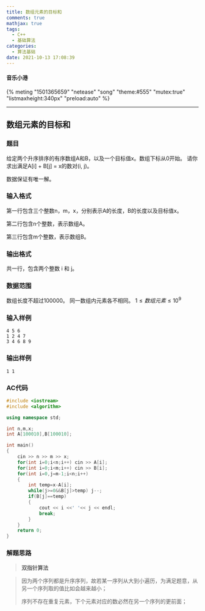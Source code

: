 ```yaml
---
title: 数组元素的目标和
comments: true
mathjax: true
tags:
  - C++
  - 基础算法
categories:
  - 算法基础
date: 2021-10-13 17:08:39
---
```

#### 音乐小港
{% meting "1501365659" "netease" "song" "theme:#555" "mutex:true" "listmaxheight:340px" "preload:auto" %}

---
##  数组元素的目标和

### 题目

给定两个升序排序的有序数组A和B，以及一个目标值x。数组下标从0开始。
请你求出满足A[i] + B[j] = x的数对(i, j)。

数据保证有唯一解。

### 输入格式

第一行包含三个整数n，m，x，分别表示A的长度，B的长度以及目标值x。

第二行包含n个整数，表示数组A。

第三行包含m个整数，表示数组B。

### 输出格式

共一行，包含两个整数 i 和 j。

### 数据范围

数组长度不超过100000。
同一数组内元素各不相同。
$1≤数组元素≤10^9$

### 输入样例

```
4 5 6
1 2 4 7
3 4 6 8 9
```

### 输出样例

```
1 1
```

### AC代码

```c++
#include <iostream>
#include <algorithm>

using namespace std;

int n,m,x;
int A[100010],B[100010];

int main()
{
    cin >> n >> m >> x;
    for(int i=0;i<n;i++) cin >> A[i];
    for(int i=0;i<m;i++) cin >> B[i];
    for(int i=0,j=m-1;i<n;i++)
    {
        int temp=x-A[i];
        while(j>=0&&B[j]>temp) j--;
        if(B[j]==temp)
        {
            cout << i <<' '<< j << endl;
            break;
        }
    }
    return 0;
}
```

### 解题思路

>**双指针算法**

> 因为两个序列都是升序序列，故若某一序列从大到小遍历，为满足题意，从另一个序列取的值比如会越来越小；
>
> 序列不存在重复元素，下个元素对应的数必然在另一个序列的更前面；